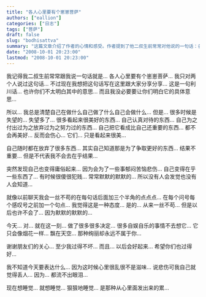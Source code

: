 ```yaml
---
title: "各人心里要有个崽崽菩萨"
authors: ["eallion"]
categories: ["日志"]
tags: ["菩萨"]
draft: false
slug: "bodhisattva"
summary: "这篇文章介绍了作者的心情和感受。作者提到了他二叔生前常常对他说的一句话：各人心里要有个崽崽菩萨。作者感到失望，他觉得已经放弃了很多重要的东西，但结果并不重要，他也开始在乎一些事情，并且变得庸俗起来。作者提到自己过得不坏，希望其他人也能过得好。他觉得心里很乱，想睡觉来忘记这种感觉。"
date: "2008-10-01 20:23:00"
lastmod: "2008-10-01 20:23:00"
---
```


我记得我二叔生前常常跟我说一句话就是...
各人心里要有个崽崽菩萨...
我只对两个人说过这句话...
不过现在我想把这句话写在这里跟大家分享分享...
这是一句利川话...
也许你们不太明白其中的意思...
而且我没必要要让你们明白它的具体意思...

所以...
我总是清楚自己在做什么自己做了什么自己会做什么...
但是...
很多时候是失望的...
失望多了...
很多看起来很美好的东西...
自己认真对待的东西...
自己为之付出过为之放弃过为之努力过的东西...
自己把它看成比自己还重要的东西...
都不会再美好...
反而会伤心...
它们...
只是看起来很美...

自己随时都在放弃了很多东西...
其实自己知道那是为了争取更好的东西...
结果不重要...
但是不代表我不会去在乎结果...

突然发现自己也变得庸俗起来...
因为会为了一些事郁闷苦恼悲伤...
自己变得在乎一些东西了...
有时候很傻很犯贱...
常常默默的默默的...
所以没有人会发觉也没有人会知道...

就像以前聊天我会一丝不苟的在每句话后面加三个半角的点点点...
在每个问号每个感叹号之前加一个句点...
我觉得这是一种态度...
是的... 从来一丝不苟...
但是以后也许不会了...
因为默默的默默的...

今天...
对... 就在这一刻...
做了很多很多决定...
很多自娱自乐的事情不去想它...
它只会像烟花一样...
飘在天空...
那种绚丽却永远不属于你...

谢谢朋友们的关心...
至少我过得不坏...
而且...
以后会好起来...
希望你们也过得好...

我不知道今天要表达什么...
因为这时候心里很乱很不是滋味...
说悲伤可我自己就觉得丢人...
因为...
都流不出眼泪...

现在想睡觉... 就想睡觉... 狠狠地睡觉... 是那种从心里面发出来的累...
